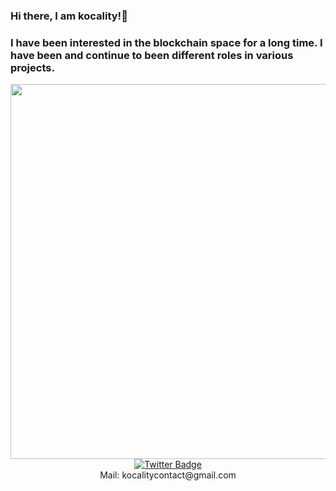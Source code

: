 ### Hi there, I am kocality!👋
 <a></a>
### I have been interested in the blockchain space for a long time. I have been and continue to been different roles in various projects.
 <a>
</a> 

<div id="header" align="center">
  <img src="https://media.tenor.com/6Q7bURXDaNIAAAAC/anime-death-note.gif" width="600"/>


<div id="badges">
  <a href="https://twitter.com/kkocality">
    <img src="https://img.shields.io/badge/Twitter-blue?style=for-the-badge&logo=twitter&logoColor=white" alt="Twitter Badge"/>
  </a>
</div>

</div>  
<div align="center">  
 Mail: kocalitycontact@gmail.com 
</div> 
